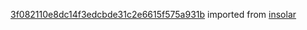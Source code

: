 [3f082110e8dc14f3edcbde31c2e6615f575a931b](https://github.com/insolar/insolar/commit/3f082110e8dc14f3edcbde31c2e6615f575a931b) imported from [insolar](https://github.com/insolar/insolar)
